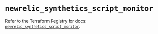 # `newrelic_synthetics_script_monitor`

Refer to the Terraform Registry for docs: [`newrelic_synthetics_script_monitor`](https://registry.terraform.io/providers/newrelic/newrelic/3.34.1/docs/resources/synthetics_script_monitor).
